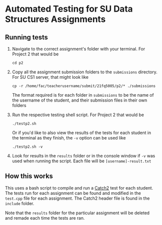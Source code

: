 # Automated Testing for SU Data Structures Assignments

## Running tests

1.  Navigate to the correct assignment's folder with your terminal. For Project 2 that would be

        cd p2

2.  Copy all the assignment submission folders to the `submissions` directory. For SU CS1 server, that might look like

        cp -r /home/fac/teacherusername/submit/21fq5005/p2/* ./submissions

    The format required is for each folder in `submissions` to be the name of the username of the student, and their submission files in their own folders

3.  Run the respective testing shell script. For Project 2 that would be

        ./testp2.sh

    Or if you'd like to also view the results of the tests for each student in the terminal as they finish, the `-v` option can be used like

        ./testp2.sh -v

4.  Look for results in the `results` folder or in the console window if `-v` was used when running the script. Each file will be `[username]-result.txt`

## How this works

This uses a bash script to compile and run a [Catch2](https://github.com/catchorg/Catch2) test for each student. The tests run for each assignment can be found and modified in the `test.cpp` file for each assignment. The Catch2 header file is found in the `include` folder.

Note that the `results` folder for the particular assignment will be deleted and remade each time the tests are ran.
